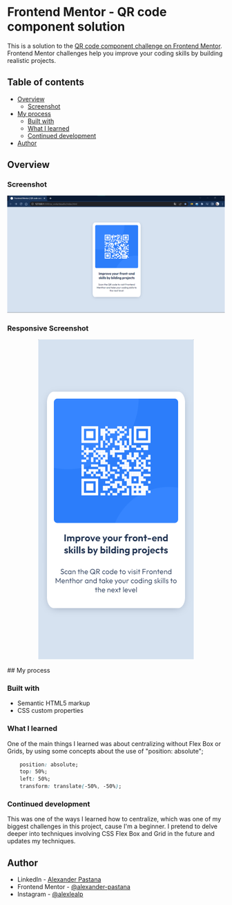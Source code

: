 # Frontend Mentor - QR code component solution

This is a solution to the [QR code component challenge on Frontend Mentor](https://www.frontendmentor.io/challenges/qr-code-component-iux_sIO_H). Frontend Mentor challenges help you improve your coding skills by building realistic projects.

## Table of contents

- [Overview](#overview)
  - [Screenshot](#screenshot)
- [My process](#my-process)
  - [Built with](#built-with)
  - [What I learned](#what-i-learned)
  - [Continued development](#continued-development)
- [Author](#author)

## Overview

### Screenshot

![Screenshot](./screen_shots/screen-shot.png)

### Responsive Screenshot
<div align="center">

![Responsive Screenshot](./screen_shots/responsive_screenshot_360x740.png)

</div>
## My process

### Built with

- Semantic HTML5 markup
- CSS custom properties

### What I learned

One of the main things I learned was about centralizing without Flex Box or Grids, by using some concepts about the use of "position: absolute";

```css
    position: absolute;
    top: 50%;
    left: 50%;
    transform: translate(-50%, -50%);
```

### Continued development

This was one of the ways I learned how to centralize, which was one of my biggest challenges in this project, cause I'm a beginner. I pretend to delve deeper into techniques involving CSS Flex Box and Grid in the future and updates my techniques.

## Author

- LinkedIn - [Alexander Pastana](https://www.linkedin.com/in/alexanderpastana/)
- Frontend Mentor - [@alexander-pastana](https://www.frontendmentor.io/profile/alexander-pastana)
- Instagram - [@alexlealp](https://www.instagram.com/alexlealp/)
